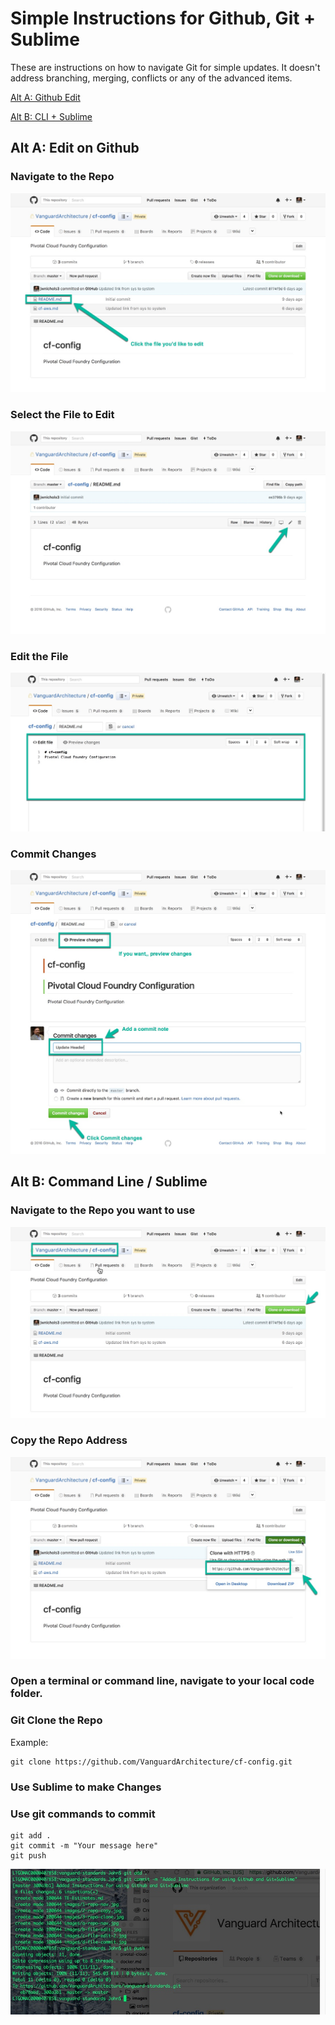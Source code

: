 # Simple Instructions for Github, Git + Sublime

These are instructions on how to navigate Git for simple updates. It doesn't address branching, merging, conflicts or any of the advanced items.

[Alt A: Github Edit](#alt-a-edit-on-github)

[Alt B: CLI + Sublime](#alt-b-command-line--sublime)

## Alt A: Edit on Github

### Navigate to the Repo

![Repo Nav](./images/a-repo-nav.jpg)

### Select the File to Edit

![Select File to Edit](./images/b-file-edit.jpg)

### Edit the File

![Edit File](./images/c-file-edit-2.jpg)

### Commit Changes

![Commit Changes](./images/d-file-commit.jpg)

## Alt B: Command Line / Sublime

### Navigate to the Repo you want to use

![1-Repo-Nav](./images/1-repo-nav.jpg)

### Copy the Repo Address

![2-Repo-Copy](./images/2-repo-copy.jpg)

### Open a terminal or command line, navigate to your local code folder.

### Git Clone the Repo

Example:
```
git clone https://github.com/VanguardArchitecture/cf-config.git
```

### Use Sublime to make Changes

### Use git commands to commit

```
git add .
git commit -m "Your message here"
git push
```

![Git CLI](./images/4-git-cli.jpg)
